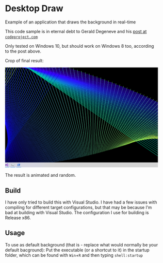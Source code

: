 # Desktop Draw

Example of an application that draws the background in real-time

This code sample is in eternal debt to Gerald Degeneve and his [post at `codeproject.com`](https://www.codeproject.com/Articles/856020/Draw-Behind-Desktop-Icons-in-Windows-plus)

Only tested on Windows 10, but should work on Windows 8 too, according to the post above.

Crop of final result:

![Desktop crop](example.png)

The result is animated and random.

## Build

I have only tried to build this with Visual Studio. I have had a few issues with compiling for different target configurations, but that may be because I'm bad at building with Visual Studio. The configuration I use for building is Release x86.

## Usage

To use as default background (that is - replace what would normally be your default bacground): Put the executable (or a shortcut to it) in the startup folder, which can be found with `Win`+`R` and then typing `shell:startup`